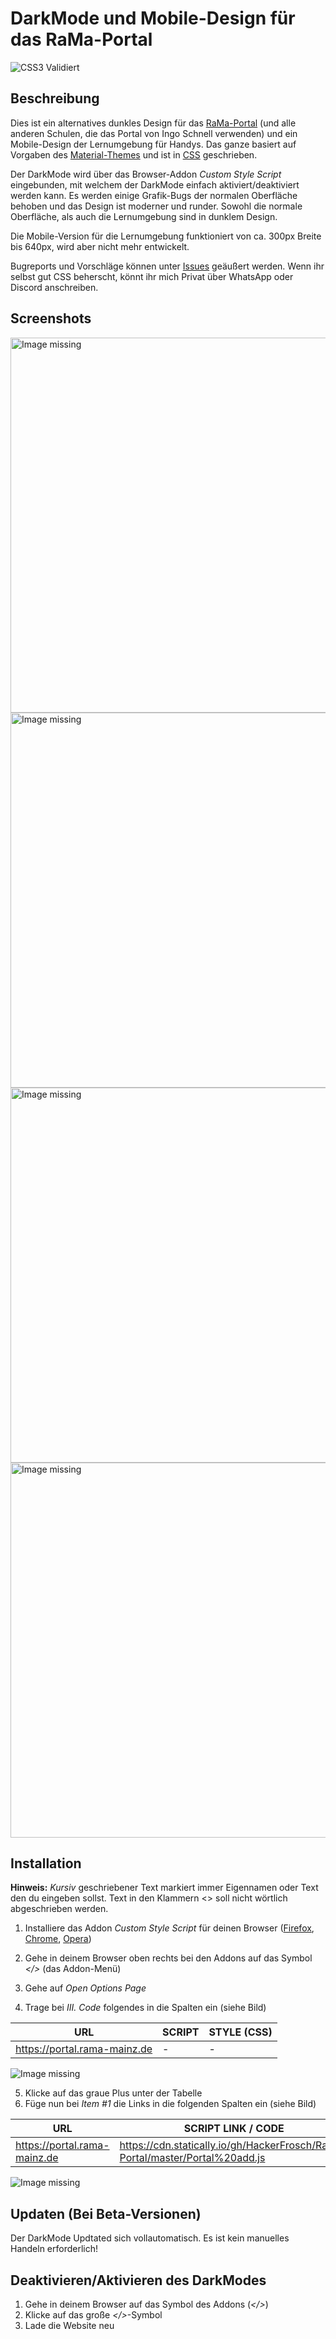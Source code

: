 # DarkMode und Mobile-Design für das RaMa-Portal

![CSS3 Validiert](https://jigsaw.w3.org/css-validator/images/vcss)


## Beschreibung

Dies ist ein alternatives dunkles Design für das [RaMa-Portal](https://portal.rama-mainz.de) (und alle anderen Schulen, die das Portal von Ingo Schnell verwenden) und ein Mobile-Design der Lernumgebung für Handys. Das ganze basiert auf Vorgaben des [Material-Themes](https://material.io) und ist in [CSS](https://www.w3.org/Style/CSS/Overview.en.html) geschrieben.

Der DarkMode wird über das Browser-Addon *Custom Style Script* eingebunden, mit welchem der DarkMode einfach aktiviert/deaktiviert werden kann. Es werden einige Grafik-Bugs der normalen Oberfläche behoben und das Design ist moderner und runder. Sowohl die normale Oberfläche, als auch die Lernumgebung sind in dunklem Design.

Die Mobile-Version für die Lernumgebung funktioniert von ca. 300px Breite bis 640px, wird aber nicht mehr entwickelt.

Bugreports und Vorschläge können unter [Issues](https://github.com/HackerFrosch/RaMa-Portal/issues) geäußert werden. Wenn ihr selbst gut CSS beherscht, könnt ihr mich Privat über WhatsApp oder Discord anschreiben.



## Screenshots

<img src="https://user-images.githubusercontent.com/69604121/111031367-85d68c80-8407-11eb-8fcd-8446e4990aa2.png" alt="Image missing" width="600"/>
<img src="https://user-images.githubusercontent.com/69604121/111031369-8b33d700-8407-11eb-8055-d84311e199e2.png" alt="Image missing" width="600"/>
<img src="https://user-images.githubusercontent.com/69604121/111031370-8d963100-8407-11eb-9b31-829070806652.png" alt="Image missing" width="600"/>
<img src="https://user-images.githubusercontent.com/69604121/111775836-8bbde900-88b1-11eb-8491-8f27f4200293.png" alt="Image missing" width="600"/>



## Installation

**Hinweis:** *Kursiv* geschriebener Text markiert immer Eigennamen oder Text den du eingeben sollst. Text in den Klammern <> soll nicht wörtlich abgeschrieben werden.


1. Installiere das Addon *Custom Style Script* für deinen Browser ([Firefox](https://addons.mozilla.org/firefox/downloads/file/3553190/custom_style_script-0.1.4-an+fx.xpi), [Chrome](https://chrome.google.com/webstore/detail/custom-style-script/ecjfaoeopefafjpdgnfcjnhinpbldjij), [Opera](https://addons.opera.com/de/extensions/details/custom-style-script/))

2. Gehe in deinem Browser oben rechts bei den Addons auf das Symbol *</>* (das Addon-Menü)
3. Gehe auf *Open Options Page*
4. Trage bei *III. Code* folgendes in die Spalten ein (siehe Bild)

| URL | SCRIPT | STYLE (CSS) |
| ----------- | ----------- | ----------- |
| https://portal.rama-mainz.de | - | - |

![Image missing](https://user-images.githubusercontent.com/69604121/114930600-b8b7da00-9e24-11eb-8620-ee7b83de161c.png)

5. Klicke auf das graue Plus unter der Tabelle
6. Füge nun bei *Item #1* die Links in die folgenden Spalten ein (siehe Bild)

| URL | SCRIPT LINK / CODE | STYLE LINK / CODE |
| ----------- | ----------- | ----------- |
| https://portal.rama-mainz.de | https://cdn.statically.io/gh/HackerFrosch/RaMa-Portal/master/Portal%20add.js | https://cdn.statically.io/gh/HackerFrosch/RaMa-Portal/master/Portal%20DarkMode.css |

![Image missing](https://user-images.githubusercontent.com/69604121/114931177-69be7480-9e25-11eb-8c05-6ad41801bffa.png)


## Updaten (Bei Beta-Versionen)

Der DarkMode Updtated sich vollautomatisch. Es ist kein manuelles Handeln erforderlich!


## Deaktivieren/Aktivieren des DarkModes

1. Gehe in deinem Browser auf das Symbol des Addons (*</>*)
2. Klicke auf das große *</>*-Symbol
3. Lade die Website neu
